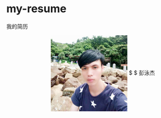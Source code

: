 # my-resume
我的简历

<center>
<img src="./jie.png" width=200 height=200 align=center />
$ $
彭泳杰
</center>
